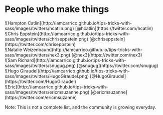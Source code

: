 # People who make things

<div class="twitter-peeps">
  ![Hampton Catlin](http://iamcarrico.github.io/tips-tricks-with-sass/images/twitters/hcatlin.png)
  [@hcatlin](https://twitter.com/hcatlin)
</div>

<div class="twitter-peeps">
  ![Chris Eppstein](http://iamcarrico.github.io/tips-tricks-with-sass/images/twitters/chriseppstein.png)
  [@chriseppstein](https://twitter.com/chriseppstein)
</div>

<div class="twitter-peeps">
  ![Natalie Weizenbaum](http://iamcarrico.github.io/tips-tricks-with-sass/images/twitters/nex3.png)
  [@nex3](https://twitter.com/nex3)
</div>

<div class="twitter-peeps">
  ![Sam Richard](http://iamcarrico.github.io/tips-tricks-with-sass/images/twitters/snugug.png)
  [@snugug](https://twitter.com/snugug)
</div>

<div class="twitter-peeps">
  ![Hugo Giraudel](http://iamcarrico.github.io/tips-tricks-with-sass/images/twitters/HugoGiraudel.png)
  [@HugoGiraudel](https://twitter.com/HugoGiraudel)
</div>

<div class="twitter-peeps">  ![Eric](http://iamcarrico.github.io/tips-tricks-with-sass/images/twitters/ericmsuzanne.png)
  [@ericmsuzanne](https://twitter.com/ericmsuzanne)
</div>

Note: This is not a complete list, and the community is growing everyday. 
